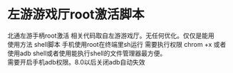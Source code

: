 # 左游游戏厅root激活脚本
  北通左游手柄root激活 相关代码取自左游游戏厅。无任何优化。仅仅是能用  
  使用方法
  shell脚本 手机使用root在终端里sh运行 需要执行权限 chrom +x 或者使用adb shell或者使用能执行shell的文件管理器最方便。  
  需要开启手机adb权限。8.0以后关闭adb自动失效
 
